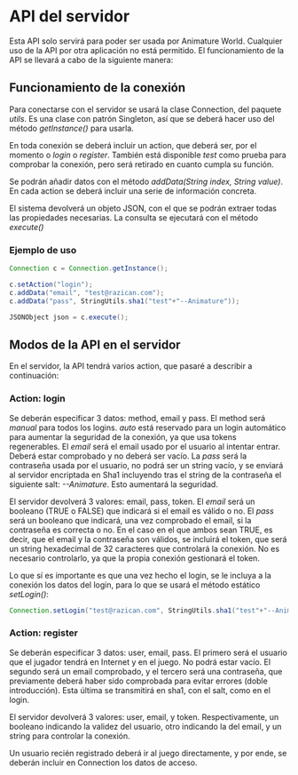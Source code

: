 # API del servidor #

Esta API solo servirá para poder ser usada por Animature World. Cualquier uso de la API por otra aplicación no está permitido. El funcionamiento de la API se llevará a cabo de la siguiente manera:

## Funcionamiento de la conexión ##

Para conectarse con el servidor se usará la clase Connection, del paquete *utils*.
Es una clase con patrón Singleton, así que se deberá hacer uso del método *getInstance()* para usarla.

En toda conexión se deberá incluir un action, que deberá ser, por el momento o *login* o *register*. También está disponible *test* como prueba para comprobar la conexión, pero será retirado en cuanto cumpla su función.

Se podrán añadir datos con el método *addData(String index, String value)*. En cada action se deberá incluir una serie de información concreta.

El sistema devolverá un objeto JSON, con el que se podrán extraer todas las propiedades necesarias. La consulta se ejecutará con el método *execute()*

### Ejemplo de uso ###

```java
Connection c = Connection.getInstance();

c.setAction("login");
c.addData("email", "test@razican.com");
c.addData("pass", StringUtils.sha1("test"+"--Animature"));

JSONObject json = c.execute();
```

## Modos de la API en el servidor ##

En el servidor, la API tendrá varios action, que pasaré a describir a continuación:

### Action: login ###

Se deberán especificar 3 datos: method, email y pass. El method será *manual* para todos los logins. *auto* está reservado para un login automático para aumentar la seguridad de la conexión, ya que usa tokens regenerables.
El *email* será el email usado por el usuario al intentar entrar. Deberá estar comprobado y no deberá ser vacío.
La *pass* será la contraseña usada por el usuario, no podrá ser un string vacío, y se enviará al servidor encriptada en Sha1 incluyendo tras el string de la contraseña el siguiente salt: *--Animature*. Esto aumentará la seguridad.

El servidor devolverá 3 valores: email, pass, token. El *email* será un booleano (TRUE o FALSE) que indicará si el email es válido o no. El *pass* será un booleano que indicará, una vez comprobado el email, si la contraseña es correcta o no.
En el caso en el que ambos sean TRUE, es decir, que el email y la contraseña son válidos, se incluirá el token, que será un string hexadecimal de 32 caracteres que controlará la conexión. No es necesario controlarlo, ya que la propia conexión gestionará el token.

Lo que sí es importante es que una vez hecho el login, se le incluya a la conexión los datos del login, para lo que se usará el método estático *setLogin()*:

```java
Connection.setLogin("test@razican.com", StringUtils.sha1("test"+"--Animature"));
```

### Action: register ###

Se deberán especificar 3 datos: user, email, pass. El primero será el usuario que el jugador tendrá en Internet y en el juego. No podrá estar vacío. El segundo será un email comprobado, y el tercero será una contraseña, que previamente deberá haber sido comprobada para evitar errores (doble introducción). Esta última se transmitirá en sha1, con el salt, como en el login.

El servidor devolverá 3 valores: user, email, y token. Respectivamente, un booleano indicando la validez del usuario, otro indicando la del email, y un string para controlar la conexión.

Un usuario recién registrado deberá ir al juego directamente, y por ende, se deberán incluir en Connection los datos de acceso.